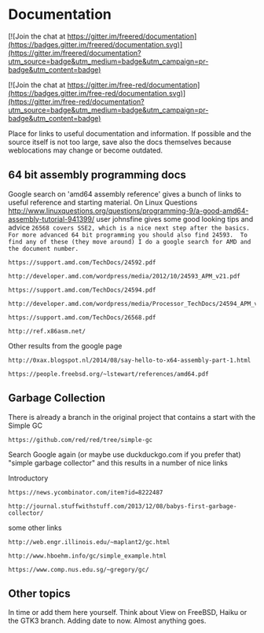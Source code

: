 # Documentation

[![Join the chat at https://gitter.im/freered/documentation](https://badges.gitter.im/freered/documentation.svg)](https://gitter.im/freered/documentation?utm_source=badge&utm_medium=badge&utm_campaign=pr-badge&utm_content=badge)

[![Join the chat at https://gitter.im/free-red/documentation](https://badges.gitter.im/free-red/documentation.svg)](https://gitter.im/free-red/documentation?utm_source=badge&utm_medium=badge&utm_campaign=pr-badge&utm_content=badge)

Place for links to useful documentation and information. 
If possible and the source itself is not too large, save also the docs themselves because weblocations may change or become outdated.

## 64 bit assembly programming docs
Google search on 'amd64 assembly reference' gives a bunch of links to useful reference and starting material.
On Linux Questions http://www.linuxquestions.org/questions/programming-9/a-good-amd64-assembly-tutorial-941399/ user johnsfine gives some good looking tips and advice 
`26568 covers SSE2, which is a nice next step after the basics.
For more advanced 64 bit programming you should also find 24593. 
To find any of these (they move around) I do a google search for AMD and the document number.`

    https://support.amd.com/TechDocs/24592.pdf

    http://developer.amd.com/wordpress/media/2012/10/24593_APM_v21.pdf
    
    https://support.amd.com/TechDocs/24594.pdf
    
    http://developer.amd.com/wordpress/media/Processor_TechDocs/24594_APM_v3.pdf

    https://support.amd.com/TechDocs/26568.pdf

    http://ref.x86asm.net/

Other results from the google page 

    http://0xax.blogspot.nl/2014/08/say-hello-to-x64-assembly-part-1.html
  
    https://people.freebsd.org/~lstewart/references/amd64.pdf
 
## Garbage Collection
There is already a branch in the original project that contains a start with the Simple GC

    https://github.com/red/red/tree/simple-gc

Search Google again (or maybe use duckduckgo.com if you prefer that) "simple garbage collector" and this results in a number of nice links

Introductory

    https://news.ycombinator.com/item?id=8222487

    http://journal.stuffwithstuff.com/2013/12/08/babys-first-garbage-collector/

some other links

    http://web.engr.illinois.edu/~maplant2/gc.html
    
    http://www.hboehm.info/gc/simple_example.html
    
    https://www.comp.nus.edu.sg/~gregory/gc/
    
## Other topics
In time or add them here yourself. Think about View on FreeBSD, Haiku or the GTK3 branch. Adding date to now. Almost anything goes.
